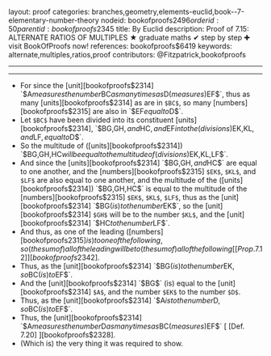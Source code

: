 layout: proof
categories: branches,geometry,elements-euclid,book--7-elementary-number-theory
nodeid: bookofproofs$2496
orderid: 50
parentid: bookofproofs$2345
title: By Euclid
description:  Proof of 7.15: ALTERNATE RATIOS OF MULTIPLES &#9733; graduate maths &#10004; step by step &#10010; visit BookOfProofs now!
references: bookofproofs$6419
keywords: alternate,multiples,ratios,proof
contributors: @Fitzpatrick,bookofproofs

---


---



* For since the [unit][bookofproofs$2314] `$A$` measures the number `$BC$` as many times as `$D$` (measures) `$EF$`, thus as many [units][bookofproofs$2314] as are in `$BC$`, so many [numbers][bookofproofs$2315] are also in `$EF$` equal to `$D$`.
* Let `$BC$` have been divided into its constituent [units][bookofproofs$2314], `$BG$`, `$GH$`, and `$HC$`, and `$EF$` into the (divisions) `$EK$`, `$KL$`, and `$LF$`, equal to `$D$`.
* So the multitude of ([units][bookofproofs$2314]) `$BG$`, `$GH$`, `$HC$` will be equal to the multitude of (divisions) `$EK$`, `$KL$`, `$LF$`.
* And since the [units][bookofproofs$2314] `$BG$`, `$GH$`, and `$HC$` are equal to one another, and the [numbers][bookofproofs$2315] `$EK$`, `$KL$`, and `$LF$` are also equal to one another, and the multitude of the ([units][bookofproofs$2314]) `$BG$`, `$GH$`, `$HC$` is equal to the multitude of the [numbers][bookofproofs$2315] `$EK$`, `$KL$`, `$LF$`, thus as the [unit][bookofproofs$2314] `$BG$` (is) to the number `$EK$`, so the [unit][bookofproofs$2314] `$GH$` will be to the number `$KL$`, and the [unit][bookofproofs$2314] `$HC$` to the number `$LF$`.
* And thus, as one of the leading ([numbers][bookofproofs$2315] is) to one of the following, so (the sum of) all of the leading will be to (the sum of) all of the following [[Prop. 7.12]][bookofproofs$2342].
* Thus, as the [unit][bookofproofs$2314] `$BG$` (is) to the number `$EK$`, so `$BC$` (is) to `$EF$`.
* And the [unit][bookofproofs$2314] `$BG$` (is) equal to the [unit][bookofproofs$2314] `$A$`, and the number `$EK$` to the number `$D$`.
* Thus, as the [unit][bookofproofs$2314] `$A$` is to the number `$D$`, so `$BC$` (is) to `$EF$`.
* Thus, the [unit][bookofproofs$2314] `$A$` measures the number `$D$` as many times as `$BC$` (measures) `$EF$` [ [Def. 7.20] ][bookofproofs$2328].
* (Which is) the very thing it was required to show.
